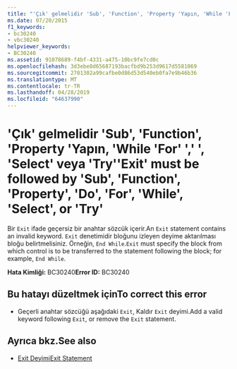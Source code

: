 ```yaml
---
title: "'Çık' gelmelidir 'Sub', 'Function', 'Property 'Yapın, 'While 'For' ',' ', 'Select' veya 'Try'"
ms.date: 07/20/2015
f1_keywords:
- bc30240
- vbc30240
helpviewer_keywords:
- BC30240
ms.assetid: 91078689-f4bf-4331-a475-10bc9fe7cd0c
ms.openlocfilehash: 3d3ebe8d65687193bacfbd9b253d9617d5581069
ms.sourcegitcommit: 2701302a99cafbe0d86d53d540eb0fa7e9b46b36
ms.translationtype: MT
ms.contentlocale: tr-TR
ms.lasthandoff: 04/28/2019
ms.locfileid: "64637990"
---
```

# <a name="exit-must-be-followed-by-sub-function-property-do-for-while-select-or-try"></a><span data-ttu-id="51697-102">'Çık' gelmelidir 'Sub', 'Function', 'Property 'Yapın, 'While 'For' ',' ', 'Select' veya 'Try'</span><span class="sxs-lookup"><span data-stu-id="51697-102">'Exit' must be followed by 'Sub', 'Function', 'Property', 'Do', 'For', 'While', 'Select', or 'Try'</span></span>
<span data-ttu-id="51697-103">Bir `Exit` ifade geçersiz bir anahtar sözcük içerir.</span><span class="sxs-lookup"><span data-stu-id="51697-103">An `Exit` statement contains an invalid keyword.</span></span> <span data-ttu-id="51697-104">`Exit` denetimidir bloğunu izleyen deyime aktarılması bloğu belirtmelisiniz. Örneğin, `End While`.</span><span class="sxs-lookup"><span data-stu-id="51697-104">`Exit` must specify the block from which control is to be transferred to the statement following the block; for example, `End While`.</span></span>  
  
 <span data-ttu-id="51697-105">**Hata Kimliği:** BC30240</span><span class="sxs-lookup"><span data-stu-id="51697-105">**Error ID:** BC30240</span></span>  
  
## <a name="to-correct-this-error"></a><span data-ttu-id="51697-106">Bu hatayı düzeltmek için</span><span class="sxs-lookup"><span data-stu-id="51697-106">To correct this error</span></span>  
  
- <span data-ttu-id="51697-107">Geçerli anahtar sözcüğü aşağıdaki `Exit`, Kaldır `Exit` deyimi.</span><span class="sxs-lookup"><span data-stu-id="51697-107">Add a valid keyword following `Exit`, or remove the `Exit` statement.</span></span>  
  
## <a name="see-also"></a><span data-ttu-id="51697-108">Ayrıca bkz.</span><span class="sxs-lookup"><span data-stu-id="51697-108">See also</span></span>

- [<span data-ttu-id="51697-109">Exit Deyimi</span><span class="sxs-lookup"><span data-stu-id="51697-109">Exit Statement</span></span>](../../visual-basic/language-reference/statements/exit-statement.md)
